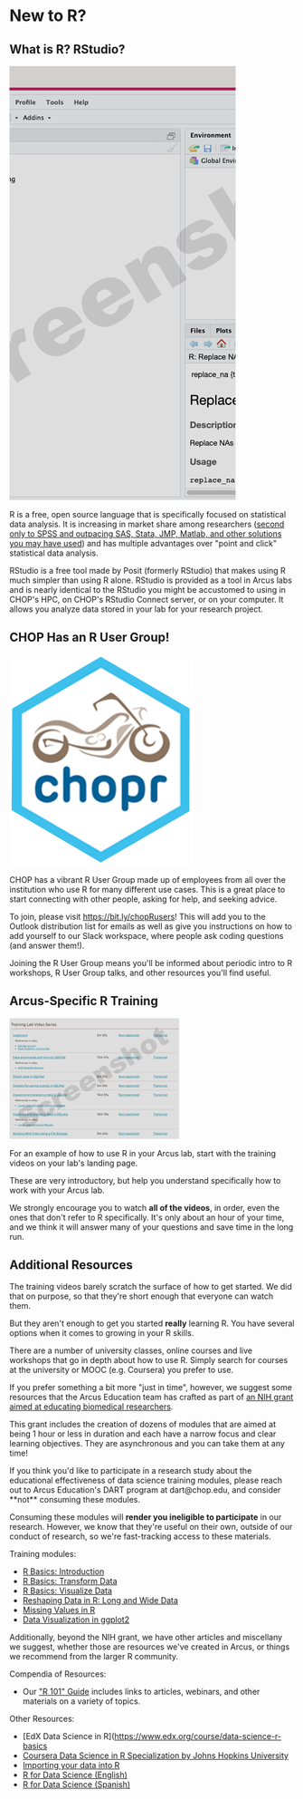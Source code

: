 <!--
link:  https://chop-dbhi-arcus-education-website-assets.s3.amazonaws.com/css/styles.css

script: https://kit.fontawesome.com/83b2343bd4.js

Title: New to R?
-->

# New to R?

## What is R?  RStudio?

![](media/rstudio.png)<!--
style = "max-width:300px; float:left;"-->

R is a free, open source language that is specifically focused on statistical data analysis.  It is increasing in market share among researchers ([second only to SPSS and outpacing SAS, Stata, JMP, Matlab, and other solutions you may have used](https://r4stats.com/articles/popularity/)) and has multiple advantages over "point and click" statistical data analysis.

RStudio is a free tool made by Posit (formerly RStudio) that makes using R much simpler than using R alone.  RStudio is provided as a tool in Arcus labs and is nearly identical to the RStudio you might be accustomed to using in CHOP's HPC, on CHOP's RStudio Connect server, or on your computer.  It allows you analyze data stored in your lab for your research project.

## CHOP Has an R User Group!

![](media/chopr_hex.png)<!--
style = "max-width:200px; float:left;"-->

CHOP has a vibrant R User Group made up of employees from all over the institution who use R for many different use cases.  This is a great place to start connecting with other people, asking for help, and seeking advice.

To join, please visit https://bit.ly/chopRusers!  This will add you to the Outlook distribution list for emails as well as give you instructions on how to add yourself to our Slack workspace, where people ask coding questions (and answer them!).

Joining the R User Group means you'll be informed about periodic intro to R workshops, R User Group talks, and other resources you'll find useful.

## Arcus-Specific R Training

![](media/training_videos.png)<!--
style = "max-width:300px; float:right;"-->

For an example of how to use R in your Arcus lab, start with the training videos on your lab's landing page.

These are very introductory, but help you understand specifically how to work with your Arcus lab.  

We strongly encourage you to watch **all of the videos**, in order, even the ones that don't refer to R specifically.  It's only about an hour of your time, and we think it will answer many of your questions and save time in the long run.

## Additional Resources

The training videos barely scratch the surface of how to get started.  We did that on purpose, so that they're short enough that everyone can watch them.

But they aren't enough to get you started **really** learning R.  You have several options when it comes to growing in your R skills.

There are a number of university classes, online courses and live workshops that go in depth about how to use R.  Simply search for courses at the university or MOOC (e.g. Coursera) you prefer to use.

If you prefer something a bit more "just in time", however, we suggest some resources that the Arcus Education team has crafted as part of [an NIH grant aimed at educating biomedical researchers](https://www.research.chop.edu/announcements/dbhi-and-drexel-collaborate-to-advance-biomedical-data-science-education).

This grant includes the creation of dozens of modules that are aimed at being 1 hour or less in duration and each have a narrow focus and clear learning objectives.  They are asynchronous and you can take them at any time!

<div class = "warning">
If you think you'd like to participate in a research study about the educational effectiveness of data science training modules, please reach out to Arcus Education's DART program at dart@chop.edu, and consider **not** consuming these modules.

Consuming these modules will **render you ineligible to participate** in our research.  However, we know that they're useful on their own, outside of our conduct of research, so we're fast-tracking access to these materials.

</div>

Training modules:

* [R Basics: Introduction](https://liascript.github.io/course/?https://raw.githubusercontent.com/arcus/education_modules/main/r_basics_introduction/r_basics_introduction.md)
* [R Basics: Transform Data](https://liascript.github.io/course/?https://raw.githubusercontent.com/arcus/education_modules/main/r_basics_transform_data/r_basics_transform_data.md)
* [R Basics: Visualize Data](https://liascript.github.io/course/?https://raw.githubusercontent.com/arcus/education_modules/main/r_basics_visualize_data/r_basics_visualize_data.md)
* [Reshaping Data in R: Long and Wide Data](https://liascript.github.io/course/?https://raw.githubusercontent.com/arcus/education_modules/main/r_reshape_long_wide/r_reshape_long_wide.md)
* [Missing Values in R](https://liascript.github.io/course/?https://raw.githubusercontent.com/arcus/education_modules/main/r_missing_values/r_missing_values.md)
* [Data Visualization in ggplot2](https://liascript.github.io/course/?https://raw.githubusercontent.com/arcus/education_modules/main/data_visualization_in_ggplot2/data_visualization_ggplot2.md)

Additionally, beyond the NIH grant, we have other articles and miscellany we suggest, whether those are resources we've created in Arcus, or things we recommend from the larger R community.

Compendia of Resources:

* Our ["R 101" Guide](https://education.arcus.chop.edu/guides/r-101/) includes links to articles, webinars, and other materials on a variety of topics.

Other Resources:

* [EdX Data Science in R](https://www.edx.org/course/data-science-r-basics
* [Coursera Data Science in R Specialization by Johns Hopkins University](https://www.coursera.org/specializations/jhu-data-science)
* [Importing your data into R](https://bookdown.org/pdr_higgins/rmrwr/importing-your-data-into-r.html)
* [R for Data Science (English)](https://r4ds.had.co.nz/)
* [R for Data Science (Spanish)](https://es.r4ds.hadley.nz/)
